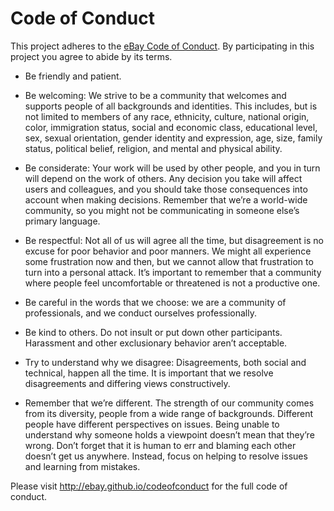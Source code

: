 # Code of Conduct

This project adheres to the [eBay Code of Conduct](http://ebay.github.io/codeofconduct).
By participating in this project you agree to abide by its terms.

- Be friendly and patient.

- Be welcoming: We strive to be a community that welcomes and supports people of all backgrounds and identities. This includes, but is not limited to members of any race, ethnicity, culture, national origin, color, immigration status, social and economic class, educational level, sex, sexual orientation, gender identity and expression, age, size, family status, political belief, religion, and mental and physical ability.

- Be considerate: Your work will be used by other people, and you in turn will depend on the work of others. Any decision you take will affect users and colleagues, and you should take those consequences into account when making decisions. Remember that we’re a world-wide community, so you might not be communicating in someone else’s primary language.

- Be respectful: Not all of us will agree all the time, but disagreement is no excuse for poor behavior and poor manners. We might all experience some frustration now and then, but we cannot allow that frustration to turn into a personal attack. It’s important to remember that a community where people feel uncomfortable or threatened is not a productive one.

- Be careful in the words that we choose: we are a community of professionals, and we conduct ourselves professionally.

- Be kind to others. Do not insult or put down other participants. Harassment and other exclusionary behavior aren’t acceptable.

- Try to understand why we disagree: Disagreements, both social and technical, happen all the time. It is important that we resolve disagreements and differing views constructively.

- Remember that we’re different. The strength of our community comes from its diversity, people from a wide range of backgrounds. Different people have different perspectives on issues. Being unable to understand why someone holds a viewpoint doesn’t mean that they’re wrong. Don’t forget that it is human to err and blaming each other doesn’t get us anywhere. Instead, focus on helping to resolve issues and learning from mistakes.

Please visit http://ebay.github.io/codeofconduct for the full code of conduct.